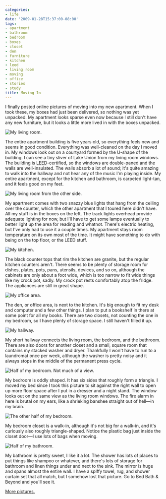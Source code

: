 ```yaml
---
categories:
- life
date: '2009-01-28T15:37:00-08:00'
tags:
- apartment
- bathroom
- bedroom
- boxes
- closet
- den
- furniture
- kitchen
- leed
- living room
- moving
- office
- stories
- study
title: Moving In
---
```


I finally posted online pictures of moving into my new apartment. When I took these, my boxes had just been delivered, so nothing was yet unpacked. My apartment looks sparse even now because I still don't have any new furniture, but it looks a little more lived in with the boxes unpacked.

![My living room.](https://im1.shutterfly.com/procgtaserv/47b9df30b3127cce98548aaf061200000046100AbOGTdm3cM2Tg "My living room.")

The entire apartment building is five years old, so everything feels new and seems in good condition. Everything was well-cleaned on the day I moved in. My windows look out on a courtyard formed by the U-shape of the building. I can see a tiny sliver of Lake Union from my living room windows. The building is [LEED](https://en.wikipedia.org/wiki/Leadership_in_Energy_and_Environmental_Design)-certified, so the windows are double-paned and the walls are well-insulated. The walls absorb a lot of sound; it's quite amazing to walk into the hallway and not hear any of the music I'm playing inside. My entire apartment, except for the kitchen and bathroom, is carpeted light-tan, and it feels good on my feet.

![My living room from the other side.](https://im1.shutterfly.com/procgtaserv/47b9df30b3127cce98548aac872100000046100AbOGTdm3cM2Tg "My living room from the other side.")

My apartment comes with two snazzy blue lights that hang from the ceiling over the counter, which the other apartment that I toured here didn't have. All my stuff is in the boxes on the left. The track lights overhead provide adequate lighting for now, but I'll have to get some lamps eventually to better light up the area for reading and whatnot. There's electric heating, but I've only had to use it a couple times. My apartment stays room temperature on its own most of the time. It might have something to do with being on the top floor, or the LEED stuff.

![My kitchen.](https://im1.shutterfly.com/procgtaserv/47b9df30b3127cce98548aab061600000046100AbOGTdm3cM2Tg "My kitchen.")

The black counter tops that rim the kitchen are granite, but the regular kitchen counters aren't. There seems to be plenty of storage room for dishes, plates, pots, pans, utensils, devices, and so on, although the cabinets are only about a foot wide, which is too narrow to fit wide things like my crock pot, sadly. My crock pot rests comfortably atop the fridge. The appliances are still in great shape.

![My office area.](https://im1.shutterfly.com/procgtaserv/47b9df30b3127cce98548aad061000000046100AbOGTdm3cM2Tg "My office area.")

The den, or office area, is next to the kitchen. It's big enough to fit my desk and computer and a few other things. I plan to put a bookshelf in there at some point for all my books. There are two closets, not counting the one in my bedroom, so I have plenty of storage space. I still haven't filled it up.

![My hallway.](https://im1.shutterfly.com/procgtaserv/47b9df30b3127cce98548aa8872500000046100AbOGTdm3cM2Tg "My hallway.")

My short hallway connects the living room, the bedroom, and the bathroom. There are also doors for another closet and a small, square room that contains my stacked washer and dryer. Thankfully I won't have to run to a laundromat once per week, although the washer is pretty noisy and it always stops in the middle of the permanent press cycle.

![Half of my bedroom. Not much of a view.](https://im1.shutterfly.com/procgtaserv/47b9df30b3127cce98548aaa872700000046100AbOGTdm3cM2Tg "Half of my bedroom. Not much of a view.")

My bedroom is oddly shaped. It has six sides that roughly form a triangle. I moved my bed since I took this picture to sit against the right wall to open up more floor space after I put in a dresser and a night stand. The window looks out on the same view as the living room windows. The fire alarm in here is brutal on my ears, like a shrieking banshee straight out of hell—in my brain.

![The other half of my bedroom.](https://im1.shutterfly.com/procgtaserv/47b9df30b3127cce98548a96871b00000046100AbOGTdm3cM2Tg "The other half of my bedroom.")

My bedroom closet is a walk-in, although it's not big for a walk-in, and it's curiously also roughly triangle-shaped. Notice the plastic bag just inside the closet door—I use lots of bags when moving.

![Half of my bathroom.](https://im1.shutterfly.com/procgtaserv/47b9df30b3127cce98548aa9061400000046100AbOGTdm3cM2Tg "Half of my bathroom.")

My bathroom is pretty sweet, I like it a lot. The shower has lots of places to put things like shampoo or whatever, and there's lots of storage for bathroom and linen things under and next to the sink. The mirror is huge and spans almost the entire wall. I have a spiffy towel, rug, and shower curtain set that all match, but I somehow lost that picture. Go to Bed Bath & Beyond and you'll see it.

[More pictures.](https://faught.shutterfly.com/243)
